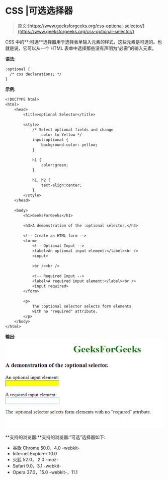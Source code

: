 # CSS |可选选择器

> 原文:[https://www.geeksforgeeks.org/css-optional-selector/](https://www.geeksforgeeks.org/css-optional-selector/)

CSS 中的**:可选**选择器用于选择表单输入元素的样式，这些元素是可选的。也就是说，它可以从一个 HTML 表单中选择那些没有声明为“必需”的输入元素。

**语法:**

```
:optional {
  /* css declarations; */
}

```

**示例:**

```
<!DOCTYPE html>
<html>
    <head>
        <title>optional Selector</title>

        <style>
            /* Select optional fields and change 
                color to Yellow */
            input:optional {
                background-color: yellow;
            }

            h1 {
                color:green;
            }

            h1, h2 {
                text-align:center;
            }
        </style>
    </head>

    <body>
        <h1>GeeksForGeeks</h1>

        <h3>A demonstration of the :optional selector.</h3>

        <!-- Create an HTML form -->
        <form>
            <!-- Optional Input -->
            <label>An optional input element:</label><br />
            <input>

            <br /><br />

            <!-- Required Input -->
            <label>A required input element:</label><br />
            <input required>
        </form>

        <p>
            The :optional selector selects form elements
            with no "required" attribute.
        </p>
    </body>
</html>                    
```

**输出:**
![](img/9ac9ed4df03baed821339c801fed7bdc.png)

**支持的浏览器:**支持的浏览器:“可选”选择器如下:

*   谷歌 Chrome 50.0，4.0 -webkit-
*   Internet Explorer 10.0
*   火狐 52.0， 2.0 -moz-
*   Safari 9.0，3.1 -webkit-
*   Opera 37.0，15.0 -webkit-，11.1